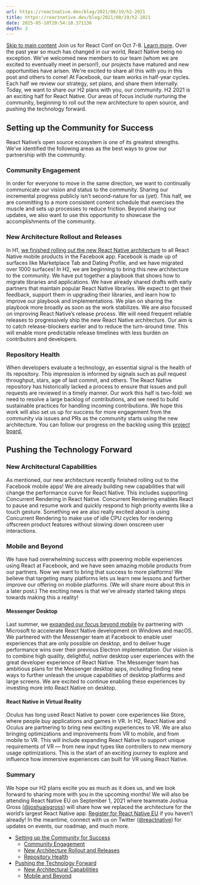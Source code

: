 ```yaml
---
url: https://reactnative.dev/blog/2021/08/19/h2-2021
title: https://reactnative.dev/blog/2021/08/19/h2-2021
date: 2025-05-10T20:54:18.371136
depth: 2
---
```


[Skip to main content](https://reactnative.dev/blog/2021/08/19/h2-2021#__docusaurus_skipToContent_fallback)
Join us for React Conf on Oct 7-8. [Learn more](https://conf.react.dev).
Over the past year so much has changed in our world, React Native being no exception. We've welcomed new members to our team (whom we are excited to eventually meet in person!), our projects have matured and new opportunities have arisen. We're excited to share all this with you in this post and others to come!
At Facebook, our team works in half-year cycles. Each half we review our strategy, set plans, and share them internally. Today, we want to share our H2 plans with you, our community.
H2 2021 is an exciting half for React Native. Our areas of focus include nurturing the community, beginning to roll out the new architecture to open source, and pushing the technology forward.
## Setting up the Community for Success[​](https://reactnative.dev/blog/2021/08/19/h2-2021#setting-up-the-community-for-success "Direct link to Setting up the Community for Success")
React Native’s open source ecosystem is one of its greatest strengths. We’ve identified the following areas as the best ways to grow our partnership with the community.
### Community Engagement[​](https://reactnative.dev/blog/2021/08/19/h2-2021#community-engagement "Direct link to Community Engagement")
In order for everyone to move in the same direction, we want to continually communicate our vision and status to the community. Sharing our incremental progress publicly isn’t second-nature for us (yet). This half, we are committing to a more consistent content schedule that exercises the muscle and sets up processes to reduce friction. Beyond sharing our updates, we also want to use this opportunity to showcase the accomplishments of the community.
### New Architecture Rollout and Releases[​](https://reactnative.dev/blog/2021/08/19/h2-2021#new-architecture-rollout-and-releases "Direct link to New Architecture Rollout and Releases")
In H1, [we finished rolling out the new React Native architecture](https://twitter.com/reactnative/status/1415099806507167745) to all React Native mobile products in the Facebook app. Facebook is made up of surfaces like Marketplace Tab and Dating Profile, and we have migrated over 1000 surfaces!
In H2, we are beginning to bring this new architecture to the community. We have put together a playbook that shows how to migrate libraries and applications. We have already shared drafts with early partners that maintain popular React Native libraries. We expect to get their feedback, support them in upgrading their libraries, and learn how to improve our playbook and implementations. We plan on sharing the playbook more broadly as soon as the work stabilizes.
We are also focused on improving React Native’s release process. We will need frequent reliable releases to progressively ship the new React Native architecture. Our aim is to catch release-blockers earlier and to reduce the turn-around time. This will enable more predictable release timelines with less burden on contributors and developers.
### Repository Health[​](https://reactnative.dev/blog/2021/08/19/h2-2021#repository-health "Direct link to Repository Health")
When developers evaluate a technology, an essential signal is the health of its repository. This impression is informed by signals such as pull request throughput, stars, age of last commit, and others. The React Native repository has historically lacked a process to ensure that issues and pull requests are reviewed in a timely manner. Our work this half is two-fold: we need to resolve a large backlog of contributions, and we need to build sustainable practices for handling incoming contributions. We hope this work will also set us up for success for more engagement from the community via issues and PRs as the community starts using the new architecture. You can follow our progress on the backlog using this [project board.](https://github.com/facebook/react-native/projects/17)
## Pushing the Technology Forward[​](https://reactnative.dev/blog/2021/08/19/h2-2021#pushing-the-technology-forward "Direct link to Pushing the Technology Forward")
### New Architectural Capabilities[​](https://reactnative.dev/blog/2021/08/19/h2-2021#new-architectural-capabilities "Direct link to New Architectural Capabilities")
As mentioned, our new architecture recently finished rolling out to the Facebook mobile apps! We are already building new capabilities that will change the performance curve for React Native. This includes supporting Concurrent Rendering in React Native. Concurrent Rendering enables React to pause and resume work and quickly respond to high priority events like a touch gesture. Something we are also really excited about is using Concurrent Rendering to make use of idle CPU cycles for rendering offscreen product features without slowing down onscreen user interactions.
### Mobile and Beyond[​](https://reactnative.dev/blog/2021/08/19/h2-2021#mobile-and-beyond "Direct link to Mobile and Beyond")
We have had overwhelming success with powering mobile experiences using React at Facebook, and we have seen amazing mobile products from our partners. Now we want to bring that success to more platforms! We believe that targeting many platforms lets us learn new lessons and further improve our offering on mobile platforms. (We will share more about this in a later post.) The exciting news is that we’ve already started taking steps towards making this a reality!
#### Messenger Desktop[​](https://reactnative.dev/blog/2021/08/19/h2-2021#messenger-desktop "Direct link to Messenger Desktop")
Last summer, we [expanded our focus beyond mobile](https://twitter.com/reactnative/status/1286061933293010944) by partnering with Microsoft to accelerate React Native development on Windows and macOS. We partnered with the Messenger team at Facebook to enable user experiences that are only possible on desktop, and to deliver huge performance wins over their previous Electron implementation. Our vision is to combine high quality, delightful, _native_ desktop user experiences with the great developer experience of React Native.
The Messenger team has ambitious plans for the Messenger desktop apps, including finding new ways to further unleash the unique capabilities of desktop platforms and large screens. We are excited to continue enabling these experiences by investing more into React Native on desktop.
#### React Native in Virtual Reality[​](https://reactnative.dev/blog/2021/08/19/h2-2021#react-native-in-virtual-reality "Direct link to React Native in Virtual Reality")
Oculus has long used React Native to power core experiences like Store, where people buy applications and games in VR. In H2, React Native and Oculus are partnering to bring new exciting experiences to VR. We are also bringing optimizations and improvements from VR to mobile, and from mobile to VR. This will include expanding React Native to support unique requirements of VR — from new input types like controllers to new memory usage optimizations. This is the start of an exciting journey to explore and influence how immersive experiences can built for VR using React Native.
### Summary[​](https://reactnative.dev/blog/2021/08/19/h2-2021#summary "Direct link to Summary")
We hope our H2 plans excite you as much as it does us, and we look forward to sharing more with you in the upcoming months! We will also be attending React Native EU on September 1, 2021 where teammate Joshua Gross ([@joshuaisgross](https://twitter.com/joshuaisgross)) will share how we replaced the architecture for the world’s largest React Native app. [Register for React Native EU](https://www.react-native.eu/) if you haven’t already! In the meantime, connect with us on Twitter ([@reactnative](https://twitter.com/reactnative)) for updates on events, our roadmap, and much more.
  * [Setting up the Community for Success](https://reactnative.dev/blog/2021/08/19/h2-2021#setting-up-the-community-for-success)
    * [Community Engagement](https://reactnative.dev/blog/2021/08/19/h2-2021#community-engagement)
    * [New Architecture Rollout and Releases](https://reactnative.dev/blog/2021/08/19/h2-2021#new-architecture-rollout-and-releases)
    * [Repository Health](https://reactnative.dev/blog/2021/08/19/h2-2021#repository-health)
  * [Pushing the Technology Forward](https://reactnative.dev/blog/2021/08/19/h2-2021#pushing-the-technology-forward)
    * [New Architectural Capabilities](https://reactnative.dev/blog/2021/08/19/h2-2021#new-architectural-capabilities)
    * [Mobile and Beyond](https://reactnative.dev/blog/2021/08/19/h2-2021#mobile-and-beyond)



